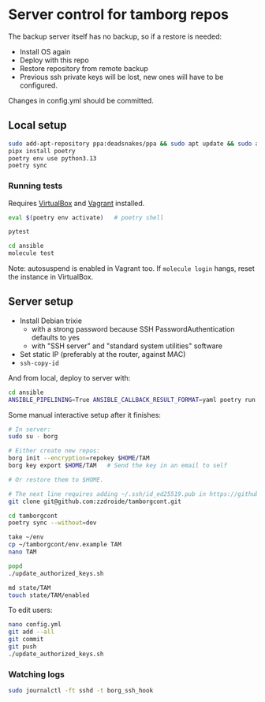 # Server control for tamborg repos

The backup server itself has no backup, so if a restore is needed:
- Install OS again
- Deploy with this repo
- Restore repository from remote backup
- Previous ssh private keys will be lost, new ones will have to be configured.

Changes in config.yml should be committed.

## Local setup
```sh
sudo add-apt-repository ppa:deadsnakes/ppa && sudo apt update && sudo apt install python3.13
pipx install poetry
poetry env use python3.13
poetry sync
```

### Running tests

Requires [VirtualBox](https://www.virtualbox.org/wiki/Linux_Downloads#Debian-basedLinuxdistributions) and [Vagrant](https://developer.hashicorp.com/vagrant/install?product_intent=vagrant#Linux) installed.

```sh
eval $(poetry env activate)   # poetry shell

pytest

cd ansible
molecule test
```

Note: autosuspend is enabled in Vagrant too. If `molecule login` hangs, reset the instance in VirtualBox.

## Server setup

- Install Debian trixie
  - with a strong password because SSH PasswordAuthentication defaults to yes
  - with "SSH server" and "standard system utilities" software
- Set static IP (preferably at the router, against MAC)
- `ssh-copy-id`

And from local, deploy to server with:
```sh
cd ansible
ANSIBLE_PIPELINING=True ANSIBLE_CALLBACK_RESULT_FORMAT=yaml poetry run ansible-playbook -i t@192.168.0.63, -l t@192.168.0.63 --ask-become-pass playbooks/deploy.yml
```

Some manual interactive setup after it finishes:
```sh
# In server:
sudo su - borg

# Either create new repos:
borg init --encryption=repokey $HOME/TAM
borg key export $HOME/TAM   # Send the key in an email to self

# Or restore them to $HOME.

# The next line requires adding ~/.ssh/id_ed25519.pub in https://github.com/zzdroide/tamborgcont/settings/keys
git clone git@github.com:zzdroide/tamborgcont.git

cd tamborgcont
poetry sync --without=dev

take ~/env
cp ~/tamborgcont/env.example TAM
nano TAM

popd
./update_authorized_keys.sh

md state/TAM
touch state/TAM/enabled
```

To edit users:
```sh
nano config.yml
git add --all
git commit
git push
./update_authorized_keys.sh
```

### Watching logs
```sh
sudo journalctl -ft sshd -t borg_ssh_hook
```
